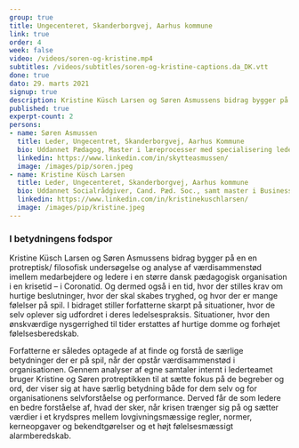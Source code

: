 ```yaml
---
group: true
title: Ungecenteret, Skanderborgvej, Aarhus kommune
link: true
order: 4
week: false
video: /videos/soren-og-kristine.mp4
subtitles: /videos/subtitles/soren-og-kristine-captions.da_DK.vtt
done: true
dato: 29. marts 2021
signup: true
description: Kristine Küsch Larsen og Søren Asmussens bidrag bygger på en en protreptisk/ filosofisk undersøgelse og analyse af værdisammenstød imellem medarbejdere og ledere i en større dansk pædagogisk organisation i en krisetid – i Coronatid. Og dermed også i en tid, hvor der stilles krav om hurtige beslutninger, hvor der skal skabes tryghed, og hvor der er mange følelser på spil. I bidraget stiller forfatterne skarpt på situationer, hvor de selv oplever sig udfordret i deres ledelsespraksis. Situationer, hvor den ønskværdige nysgerrighed til tider erstattes af hurtige domme og forhøjet følelsesberedskab. 
published: true
experpt-count: 2
persons:
- name: Søren Asmussen
  title: Leder, Ungecentret, Skanderborgvej, Aarhus Kommune
  bio: Uddannet Pædagog, Master i læreprocesser med specialisering ledelse og organisationspsykologi og Master i Business Coaching fra CCC. Arbejdsfokus på udsatte og anbragte unge i 20 år som leder.
  linkedin: https://www.linkedin.com/in/skytteasmussen/
  image: /images/pip/soren.jpeg
- name: Kristine Küsch Larsen
  title: Leder, Ungecenteret, Skanderborgvej, Aarhus kommune
  bio: Uddannet Socialrådgiver, Cand. Pæd. Soc., samt master i Business coaching fra CCC. Arbejdsfokus på udsatte unge i 15 år, primært som konsulent, siden underviser og de sidste 6 år som leder.
  linkedin: https://www.linkedin.com/in/kristinekuschlarsen/
  image: /images/pip/kristine.jpeg
---
```

### I betydningens fodspor

Kristine Küsch Larsen og Søren Asmussens bidrag bygger på en en protreptisk/ filosofisk undersøgelse og analyse af værdisammenstød imellem medarbejdere og ledere i en større dansk pædagogisk organisation i en krisetid – i Coronatid. Og dermed også i en tid, hvor der stilles krav om hurtige beslutninger, hvor der skal skabes tryghed, og hvor der er mange følelser på spil. I bidraget stiller forfatterne skarpt på situationer, hvor de selv oplever sig udfordret i deres ledelsespraksis. Situationer, hvor den ønskværdige nysgerrighed til tider erstattes af hurtige domme og forhøjet følelsesberedskab. 

Forfatterne er således optagede af at finde og forstå de særlige betydninger der er på spil, når der opstår værdisammenstød i organisationen. Gennem analyser af egne samtaler internt i lederteamet bruger Kristine og Søren protreptikken til at sætte fokus på de begreber og ord, der viser sig at have særlig betydning både for dem selv og for organisationens selvforståelse og performance. Derved får de som ledere en bedre forståelse af, hvad der sker, når krisen trænger sig på og sætter værdier i et krydspres mellem lovgivningsmæssige regler, normer, kerneopgaver og bekendtgørelser og et højt følelsesmæssigt alarmberedskab.